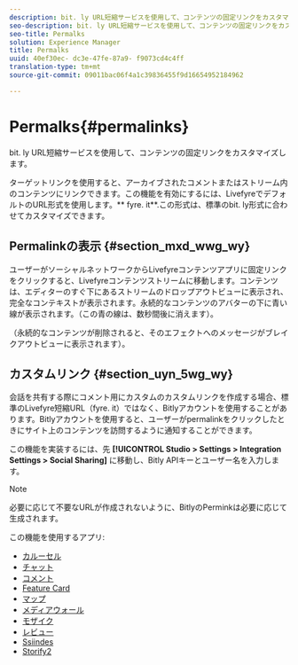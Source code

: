 ```yaml
---
description: bit. ly URL短縮サービスを使用して、コンテンツの固定リンクをカスタマイズします。
seo-description: bit. ly URL短縮サービスを使用して、コンテンツの固定リンクをカスタマイズします。
seo-title: Permalks
solution: Experience Manager
title: Permalks
uuid: 40ef30ec- dc3e-47fe-87a9- f9073cd4c4ff
translation-type: tm+mt
source-git-commit: 09011bac06f4a1c39836455f9d16654952184962

---
```



# Permalks{#permalinks}

bit. ly URL短縮サービスを使用して、コンテンツの固定リンクをカスタマイズします。

ターゲットリンクを使用すると、アーカイブされたコメントまたはストリーム内のコンテンツにリンクできます。この機能を有効にするには、LivefyreでデフォルトのURL形式を使用します。** fyre. it**.この形式は、標準のbit. ly形式に合わせてカスタマイズできます。

## Permalinkの表示 {#section_mxd_wwg_wy}

ユーザーがソーシャルネットワークからLivefyreコンテンツアプリに固定リンクをクリックすると、Livefyreコンテンツストリームに移動します。コンテンツは、エディターのすぐ下にあるストリームのドロップアウトビューに表示され、完全なコンテキストが表示されます。永続的なコンテンツのアバターの下に青い線が表示されます。（この青の線は、数秒間後に消えます）。

（永続的なコンテンツが削除されると、そのエフェクトへのメッセージがブレイクアウトビューに表示されます）。

## カスタムリンク {#section_uyn_5wg_wy}

会話を共有する際にコメント用にカスタムのカスタムリンクを作成する場合、標準のLivefyre短縮URL（fyre. it）ではなく、Bitlyアカウントを使用することがあります。Bitlyアカウントを使用すると、ユーザーがpermalinkをクリックしたときにサイト上のコンテンツを訪問するように通知することができます。

この機能を実装するには、先 **[!UICONTROL Studio > Settings > Integration Settings > Social Sharing]** に移動し、Bitly APIキーとユーザー名を入力します。

>[!NOTE]
>
>必要に応じて不要なURLが作成されないように、BitlyのPerminkは必要に応じて生成されます。

この機能を使用するアプリ:

* [カルーセル](/help/using/c-about-apps/c-carousel-app/c-carousel-app.md#c_carousel_app)
* [チャット](/help/using/c-about-apps/c-chat-app/c-chat-app.md#c_chat_app)
* [コメント](/help/using/c-about-apps/c-comments/c-comments.md)
* [Feature Card](/help/using/c-about-apps/c-feature-card-app/c-feature-card-app.md#c_feature_card_app)
* [マップ](/help/using/c-about-apps/c-map-app/c-map-app.md#c_map_app)
* [メディアウォール](/help/using/c-about-apps/c-media-wall-app/c-media-wall-app.md#c_media_wall_app)
* [モザイク](/help/using/c-about-apps/c-mosaic-app/c-mosaic-app.md#c_mosaic_app)
* [レビュー](/help/using/c-about-apps/c-reviews-app/c-reviews-app.md#c_reviews_app)
* [Ssiindes](/help/using/c-about-apps/c-sidenotes-app/c-sidenotes-app.md#c_sidenotes_app)
* [Storify2](/help/using/c-about-apps/c-storify2/c-storify2.md#c_storify2)

